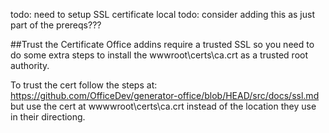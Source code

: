 
todo: need to setup SSL certificate local
todo: consider adding this as just part of the prereqs???

##Trust the Certificate
Office addins require a trusted SSL so you need to do some extra steps to install the wwwroot\certs\ca.crt as a trusted root authority.  

To trust the cert follow the steps at: https://github.com/OfficeDev/generator-office/blob/HEAD/src/docs/ssl.md 
but use the cert at wwwwroot\certs\ca.crt instead of the location they use in their directiong.
